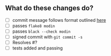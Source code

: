 <!--
Thank you for your contribution!
Please review the contributing docs: https://modin.readthedocs.io/en/latest/CONTRIBUTING.html
if you have questions about contributing.
-->

## What do these changes do?

<!-- Please give a short brief about these changes. -->

- [ ] commit message follows format outlined [here](https://modin.readthedocs.io/en/latest/contrbuting.html)
- [ ] passes `flake8 modin`
- [ ] passes `black --check modin`
- [ ] signed commit with `git commit -s` <!-- you can amend your commit with a signature via `git commit -amend -s` -->
- [ ] Resolves #? <!-- issue must be created for each patch -->
- [ ] tests added and passing
